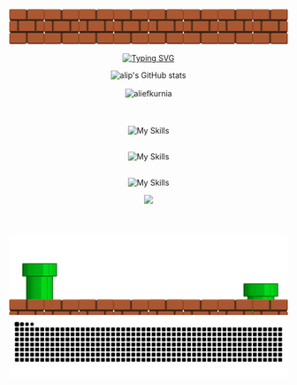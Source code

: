 <div align="center">
  <img src="images/topper_rdm.png" alt="Topper RDM" />
</div>
<div align="center">
  
[![Typing SVG](https://readme-typing-svg.herokuapp.com?font=Fira+Code&pause=1000&color=2CB01A&center=true&vCenter=true&random=false&width=800&lines=Hi+My+Name+Alief;Im+a+Software+Developer;Lets+Connect+%F0%9F%A6%96)](https://git.io/typing-svg)
</div>


<div align="center"  >
  <img src="https://github-readme-stats.vercel.app/api?username=aliefkurnia&hide=contribs,prs&hide_border=true&theme=chartreuse-dark" alt="alip's GitHub stats"  />
</div>

<div align="center"  >
<p><img align="center" src="https://github-readme-stats.vercel.app/api/top-langs?username=aliefkurnia&show_icons=true&locale=en&layout=compact&theme=chartreuse-dark" alt="aliefkurnia" /></p></div>

<div style="margin-top: 50px;"></div>
<div align="center" >

![My Skills](https://skillicons.dev/icons?i=cs,css,html,javascript)
</div>

<div style="margin-top: 30px; " ></div>
<div align="center" style="pointer-events: none;">

  ![My Skills](https://skillicons.dev/icons?i=dotnet,react,git,mysql,postman,redis,kubernetes)
</div>

<div style="margin-top: 30px;"></div>
<div align="center"> 

  ![My Skills](https://skillicons.dev/icons?i=bootstrap,express,nodejs,tailwind,threejs)
</div>

<div align="center">

  ![](https://komarev.com/ghpvc/?username=aliefkurnia&style=for-the-badge&label=Visitor&color=4DE32A)
<div style="margin-top: 50px;"></div>

<div align="center">
  <img src="images/bottom_rdm.gif" alt="Bottom RDM" />
</div>

<div align="center">
<picture>
    <source media="(prefers-color-scheme: dark)" srcset="https://raw.githubusercontent.com/aliefkurnia/aliefkurnia/output/github-contribution-grid-snake-dark.svg">
  <source media="(prefers-color-scheme: light)" srcset="https://raw.githubusercontent.com/aliefkurnia/aliefkurnia/output/github-contribution-grid-snake.svg">
  <img alt="github contribution grid snake animation" src="https://raw.githubusercontent.com/aliefkurnia/aliefkurnia/output/github-contribution-grid-snake.svg">
</picture>
</div>

